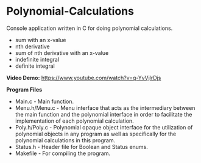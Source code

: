 # Polynomial-Calculations
Console application written in C for doing polynomial calculations. 
- sum with an x-value
- nth derivative
- sum of nth derivative with an x-value
- indefinite integral
- definite integral

**Video Demo:** https://www.youtube.com/watch?v=q-YvVjlrDjs

**Program Files**
- Main.c - Main function.
- Menu.h/Menu.c - Menu interface that acts as the intermediary between the main function and the polynomial interface in order to facilitate the implementation of each polynomial calculation.
- Poly.h/Poly.c - Polynomial opaque object interface for the utilization of polynomial objects in any program as well as specifically for the polynomial calculations in this program.
- Status.h - Header file for Boolean and Status enums.
- Makefile - For compiling the program.
